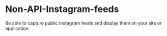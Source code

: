 # Non-API-Instagram-feeds
Be able to capture public Instagram feeds and display them on your site or application.

